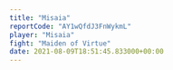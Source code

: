 ```yaml
---
title: "Misaia"
reportCode: "AY1wQfdJ3FnWykmL"
player: "Misaia"
fight: "Maiden of Virtue"
date: 2021-08-09T18:51:45.833000+00:00
---
```

